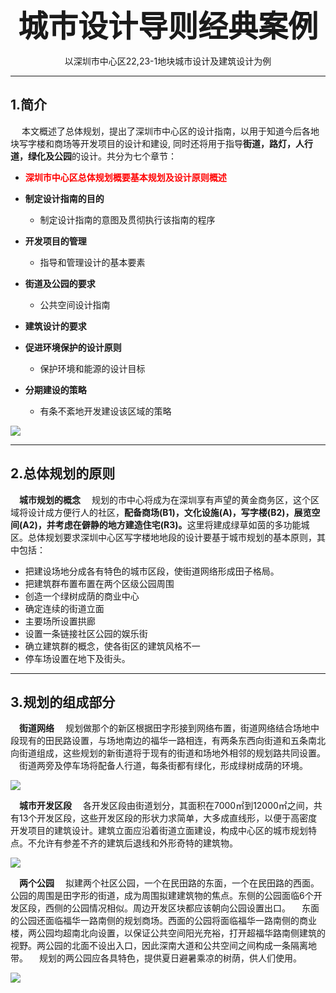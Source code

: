 <p align = "center"><strong><font size=108>城市设计导则经典案例</font></strong></p>
<p align = "center">以深圳市中心区22,23-1地块城市设计及建筑设计为例</p>


--- 


## 1.简介
&emsp; 本文概述了总体规划，提出了深圳市中心区的设计指南，以用于知道今后各地块写字楼和商场等开发项目的设计和建设, 同时还将用于指导<strong>街道，路灯，人行道，绿化及公园</strong>的设计。共分为七个章节：  
  
  - <strong> <font color = ##FF0000> 深圳市中心区总体规划概要基本规划及设计原则概述 </font> </strong>
  
  - <strong>制定设计指南的目的</strong> 
    - 制定设计指南的意图及贯彻执行该指南的程序
 
  - <strong>开发项目的管理</strong>  
    - 指导和管理设计的基本要素
  
  - <strong>街道及公园的要求</strong>    
    - 公共空间设计指南
 
  - <strong>建筑设计的要求</strong>
  
  - <strong>促进环境保护的设计原则</strong>
    - 保护环境和能源的设计目标
  
  - <strong>分期建设的策略</strong>
    - 有条不紊地开发建设该区域的策略
    
![](https://github.com/Anonymous-Urban-Designer/Mixed-used-plot-urban-design-guidance/blob/d6a943718a5d51f65a8b4b7b663333831eacbbb6/images/birdsview_SZ.png)


***


## 2.总体规划的原则  
&emsp;<strong>城市规划的概念</strong>
&emsp;规划的市中心将成为在深圳享有声望的黄金商务区，这个区域将设计成方便行人的社区，<strong>配备商场(B1)，文化设施(A)，写字楼(B2)，展览空间(A2)，并考虑在僻静的地方建造住宅(R3)。</strong>这里将建成绿草如茵的多功能城区。总体规划要求深圳中心区写字楼地地段的设计要基于城市规划的基本原则，其中包括：

  - 把建设场地分成各有特色的城市区段，使街道网络形成田子格局。
  - 把建筑群布置布置在两个区级公园周围
  - 创造一个绿树成荫的商业中心
  - 确定连续的街道立面
  - 主要场所设置拱廊
  - 设置一条链接社区公园的娱乐街
  - 确立建筑群的概念，使各街区的建筑风格不一
  - 停车场设置在地下及街头。


***


## 3.规划的组成部分  
&emsp;<strong>街道网络</strong>
&emsp;规划做那个的新区根据田字形接到网络布置，街道网络结合场地中段现有的田民路设置，与场地南边的福华一路相连，有两条东西向街道和五条南北向街道组成，这些规划的新街道将于现有的街道和场地外相邻的规划路共同设置。  
&emsp;街道两旁及停车场将配备人行道，每条街都有绿化，形成绿树成荫的环境。

![](https://github.com/Anonymous-Urban-Designer/Mixed-used-plot-urban-design-guidance/blob/master/images/network.png)

&emsp;<strong>城市开发区段</strong>
&emsp;各开发区段由街道划分，其面积在7000㎡到12000㎡之间，共有13个开发区段，这些开发区段的形状力求简单，大多成直线形，以便于高密度开发项目的建筑设计。建筑立面应沿着街道立面建设，构成中心区的城市规划特点。不允许有参差不齐的建筑后退线和外形奇特的建筑物。

![](https://github.com/Anonymous-Urban-Designer/Mixed-used-plot-urban-design-guidance/blob/master/images/devplot.png)

&emsp;<strong>两个公园</strong>
&emsp;拟建两个社区公园，一个在民田路的东面，一个在民田路的西面。公园的周围是田字形的街道，成为周围拟建建筑物的焦点。东侧的公园面临6个开发区段，西侧的公园情况相似。周边开发区块都应该朝向公园设置出口。
&emsp;东面的公园还面临福华一路南侧的规划商场。西面的公园将面临福华一路南侧的商业楼，两公园均超南北向设置，以保证公共空间阳光充裕，打开超福华路南侧建筑的视野。两公园的北面不设出入口，因此深南大道和公共空间之间构成一条隔离地带。
&emsp;规划的两公园应各具特色，提供夏日避暑乘凉的树荫，供人们使用。

![](https://github.com/Anonymous-Urban-Designer/Mixed-used-plot-urban-design-guidance/blob/master/images/twoparks.png)
